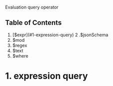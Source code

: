 Evaluation query operator

## Table of Contents
1. [$expr](#1-expression-query)
2 .$jsonSchema
3. $mod
5. $regex
4. $text
5. $where

# 1. expression query
